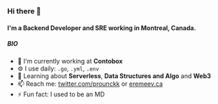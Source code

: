 ### Hi there 👋

#### I'm a Backend Developer and SRE working in Montreal, Canada.

##### BIO

- 🏢 I'm currently working at **Contobox**
- ⚙️ I use daily: `.go`, `.yml`, `.env`
- 🌱 Learning about **Serverless**, **Data Structures and Algo** and **Web3**
- 📫 Reach me: [twitter.com/prounckk](https://twitter.com/prounckk) or [eremeev.ca](https://eremeev.ca)
- ⚡️ Fun fact: I used to be an MD 
